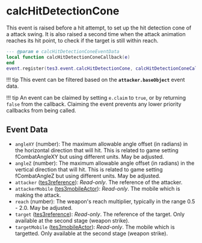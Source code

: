 # calcHitDetectionCone
<div class="search_terms" style="display: none">calchitdetectioncone</div>

<!---
	This file is autogenerated. Do not edit this file manually. Your changes will be ignored.
	More information: https://github.com/MWSE/MWSE/tree/master/docs
-->

This event is raised before a hit attempt, to set up the hit detection cone of a attack swing. It is also raised a second time when the attack animation reaches its hit point, to check if the target is still within reach.

```lua
--- @param e calcHitDetectionConeEventData
local function calcHitDetectionConeCallback(e)
end
event.register(tes3.event.calcHitDetectionCone, calcHitDetectionConeCallback)
```

!!! tip
	This event can be filtered based on the **`attacker.baseObject`** event data.

!!! tip
	An event can be claimed by setting `e.claim` to `true`, or by returning `false` from the callback. Claiming the event prevents any lower priority callbacks from being called.

## Event Data

* `angleXY` (number): The maximum allowable angle offset (in radians) in the horizontal direction that will hit. This is related to game setting fCombatAngleXY but using different units. May be adjusted.
* `angleZ` (number): The maximum allowable angle offset (in radians) in the vertical direction that will hit. This is related to game setting fCombatAngleZ but using different units. May be adjusted.
* `attacker` ([tes3reference](../../types/tes3reference)): *Read-only*. The reference of the attacker.
* `attackerMobile` ([tes3mobileActor](../../types/tes3mobileActor)): *Read-only*. The mobile which is making the attack.
* `reach` (number): The weapon's reach multiplier, typically in the range 0.5 - 2.0. May be adjusted.
* `target` ([tes3reference](../../types/tes3reference)): *Read-only*. The reference of the target. Only available at the second stage (weapon strike).
* `targetMobile` ([tes3mobileActor](../../types/tes3mobileActor)): *Read-only*. The mobile which is targetted. Only available at the second stage (weapon strike).

